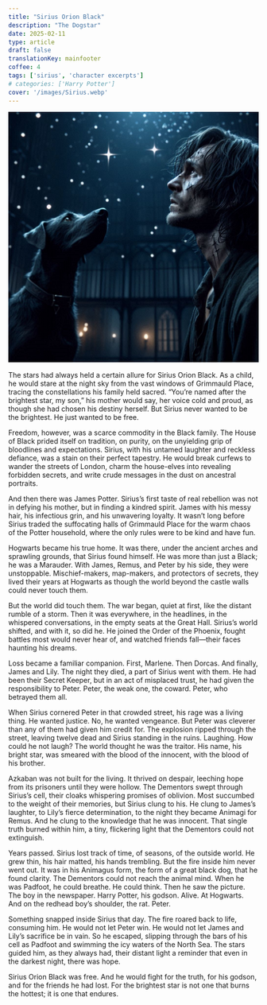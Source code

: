 ```yaml
---
title: "Sirius Orion Black"
description: "The Dogstar"
date: 2025-02-11
type: article
draft: false
translationKey: mainfooter
coffee: 4
tags: ['sirius', 'character excerpts']
# categories: ['Harry Potter']
cover: '/images/Sirius.webp'
---
```


![Lonely Sirius](/images/sirius_lost.jpg)

The stars had always held a certain allure for Sirius Orion Black. As a child, he would stare at the night sky from the vast windows of Grimmauld Place, tracing the constellations his family held sacred. “You’re named after the brightest star, my son,” his mother would say, her voice cold and proud, as though she had chosen his destiny herself. But Sirius never wanted to be the brightest. He just wanted to be free.

Freedom, however, was a scarce commodity in the Black family. The House of Black prided itself on tradition, on purity, on the unyielding grip of bloodlines and expectations. Sirius, with his untamed laughter and reckless defiance, was a stain on their perfect tapestry. He would break curfews to wander the streets of London, charm the house-elves into revealing forbidden secrets, and write crude messages in the dust on ancestral portraits.

And then there was James Potter. Sirius’s first taste of real rebellion was not in defying his mother, but in finding a kindred spirit. James with his messy hair, his infectious grin, and his unwavering loyalty. It wasn’t long before Sirius traded the suffocating halls of Grimmauld Place for the warm chaos of the Potter household, where the only rules were to be kind and have fun.

Hogwarts became his true home. It was there, under the ancient arches and sprawling grounds, that Sirius found himself. He was more than just a Black; he was a Marauder. With James, Remus, and Peter by his side, they were unstoppable. Mischief-makers, map-makers, and protectors of secrets, they lived their years at Hogwarts as though the world beyond the castle walls could never touch them.

But the world did touch them. The war began, quiet at first, like the distant rumble of a storm. Then it was everywhere, in the headlines, in the whispered conversations, in the empty seats at the Great Hall. Sirius’s world shifted, and with it, so did he. He joined the Order of the Phoenix, fought battles most would never hear of, and watched friends fall—their faces haunting his dreams.

Loss became a familiar companion. First, Marlene. Then Dorcas. And finally, James and Lily. The night they died, a part of Sirius went with them. He had been their Secret Keeper, but in an act of misplaced trust, he had given the responsibility to Peter. Peter, the weak one, the coward. Peter, who betrayed them all.

When Sirius cornered Peter in that crowded street, his rage was a living thing. He wanted justice. No, he wanted vengeance. But Peter was cleverer than any of them had given him credit for. The explosion ripped through the street, leaving twelve dead and Sirius standing in the ruins. Laughing. How could he not laugh? The world thought he was the traitor. His name, his bright star, was smeared with the blood of the innocent, with the blood of his brother.

Azkaban was not built for the living. It thrived on despair, leeching hope from its prisoners until they were hollow. The Dementors swept through Sirius’s cell, their cloaks whispering promises of oblivion. Most succumbed to the weight of their memories, but Sirius clung to his. He clung to James’s laughter, to Lily’s fierce determination, to the night they became Animagi for Remus. And he clung to the knowledge that he was innocent. That single truth burned within him, a tiny, flickering light that the Dementors could not extinguish.

Years passed. Sirius lost track of time, of seasons, of the outside world. He grew thin, his hair matted, his hands trembling. But the fire inside him never went out. It was in his Animagus form, the form of a great black dog, that he found clarity. The Dementors could not reach the animal mind. When he was Padfoot, he could breathe. He could think.
Then he saw the picture. The boy in the newspaper. Harry Potter, his godson. Alive. At Hogwarts. And on the redhead boy’s shoulder, the rat. Peter.

Something snapped inside Sirius that day. The fire roared back to life, consuming him. He would not let Peter win. He would not let James and Lily’s sacrifice be in vain. So he escaped, slipping through the bars of his cell as Padfoot and swimming the icy waters of the North Sea. The stars guided him, as they always had, their distant light a reminder that even in the darkest night, there was hope.

Sirius Orion Black was free. And he would fight for the truth, for his godson, and for the friends he had lost. For the brightest star is not one that burns the hottest; it is one that endures.
